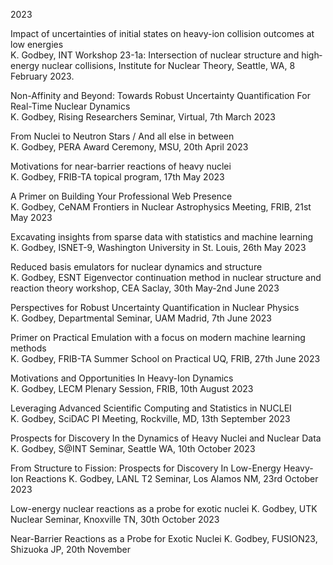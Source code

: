 2023

Impact of uncertainties of initial states on heavy-ion collision outcomes at low energies  
K. Godbey, INT Workshop 23-1a: Intersection of nuclear structure and high‐energy nuclear collisions, Institute for Nuclear Theory, Seattle, WA, 8 February 2023.

Non-Affinity and Beyond: Towards Robust Uncertainty Quantification For Real-Time Nuclear Dynamics  
K. Godbey, Rising Researchers Seminar, Virtual, 7th March 2023

From Nuclei to Neutron Stars / And all else in between  
K. Godbey, PERA Award Ceremony, MSU, 20th April 2023

Motivations for near-barrier reactions of heavy nuclei  
K. Godbey, FRIB-TA topical program, 17th May 2023

A Primer on Building Your Professional Web Presence  
K. Godbey, CeNAM Frontiers in Nuclear Astrophysics Meeting, FRIB, 21st May 2023

Excavating insights from sparse data with statistics and machine learning  
K. Godbey, ISNET-9, Washington University in St. Louis, 26th May 2023

Reduced basis emulators for nuclear dynamics and structure  
K. Godbey, ESNT Eigenvector continuation method in nuclear structure and reaction theory workshop, CEA Saclay, 30th May-2nd June 2023

Perspectives for Robust Uncertainty Quantification in Nuclear Physics  
K. Godbey, Departmental Seminar, UAM Madrid, 7th June 2023

Primer on Practical Emulation with a focus on modern machine learning methods  
K. Godbey, FRIB-TA Summer School on Practical UQ, FRIB, 27th June 2023

Motivations and Opportunities In Heavy-Ion Dynamics  
K. Godbey, LECM Plenary Session, FRIB, 10th August 2023

Leveraging Advanced Scientific Computing and Statistics in NUCLEI  
K. Godbey, SciDAC PI Meeting, Rockville, MD, 13th September 2023

Prospects for Discovery In the Dynamics of Heavy Nuclei and Nuclear Data
K. Godbey, S@INT Seminar, Seattle WA, 10th October 2023

From Structure to Fission: Prospects for Discovery In Low-Energy Heavy-Ion Reactions
K. Godbey, LANL T2 Seminar, Los Alamos NM, 23rd October 2023

Low-energy nuclear reactions as a probe for exotic nuclei
K. Godbey, UTK Nuclear Seminar, Knoxville TN, 30th October 2023

Near-Barrier Reactions as a Probe for Exotic Nuclei
K. Godbey, FUSION23, Shizuoka JP, 20th November
